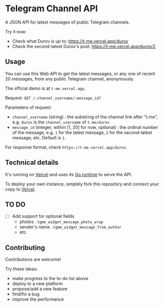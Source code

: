 Telegram Channel API
========================

A JSON API for latest messages of public Telegram channels. 

Try it now:

- Check what Durov is up to: https://t-me.vercel.app/durov
- Check the second-latest Durov's post: https://t-me.vercel.app/durov/2

Usage
-----

You can use this Web API to get the latest messages, or any one of recent 20 messages, from any public Telegram channel, anonymously.

The official demo is at `t-me.vercel.app`.

Request: `GET /:channel_username/:message_id?`

Parameters of request:
- `channel_username` (string) : the substring of the channel link after "t.me", e.g. `durov` is the `channel_username` of `t.me/durov` 
- `message_id` (integer, within [1, 20] for now, optional) : the ordinal number of the message, e.g. `1` for the latest message, `2` for the second-latest message, etc. Default is `1`.

For response format, check `https://t-me.vercel.app/durov`. 

Technical details
-----------------

It's running on [Vercel](https://vercel.com/) and uses its [Go runtime](https://vercel.com/docs/runtimes#official-runtimes/go) to serve the API.

To deploy your own instance, simplely fork this repository and connect your copy to [Vercel](https://vercel.com/). 


TO DO
-----

- [ ] Add support for optional fields
  + photos `.tgme_widget_message_photo_wrap`
  + sender's name `.tgme_widget_message_from_author` 
  + etc.

Contributing
------------

Contributions are welcome!

Try these ideas:
- make progress to the to-do list above
- deploy to a new platform
- propose/add a new feature
- find/fix a bug
- improve the performance
